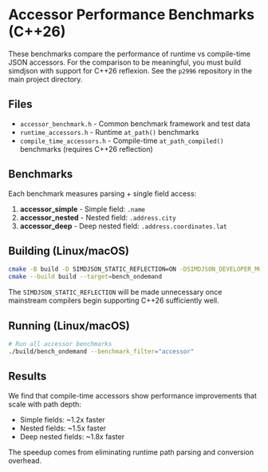 # Accessor Performance Benchmarks (C++26)

These benchmarks compare the performance of runtime vs compile-time JSON accessors.
For the comparison to be meaningful, you must build simdjson with support for
C++26 reflexion. See the `p2996` repository in the main project directory.

## Files

- `accessor_benchmark.h` - Common benchmark framework and test data
- `runtime_accessors.h` - Runtime `at_path()` benchmarks
- `compile_time_accessors.h` - Compile-time `at_path_compiled()` benchmarks (requires C++26 reflection)

## Benchmarks

Each benchmark measures parsing + single field access:

1. **accessor_simple** - Simple field: `.name`
2. **accessor_nested** - Nested field: `.address.city`
3. **accessor_deep** - Deep nested field: `.address.coordinates.lat`

## Building (Linux/macOS)

```bash
cmake -B build -D SIMDJSON_STATIC_REFLECTION=ON -DSIMDJSON_DEVELOPER_MODE=ON
cmake --build build --target=bench_ondemand
```

The `SIMDJSON_STATIC_REFLECTION` will be made unnecessary once mainstream compilers
begin supporting C++26 sufficiently well.

## Running (Linux/macOS)


```bash
# Run all accessor benchmarks
./build/bench_ondemand --benchmark_filter="accessor"
```

## Results

We find that compile-time accessors show performance improvements that scale with path depth:
- Simple fields: ~1.2x faster
- Nested fields: ~1.5x faster
- Deep nested fields: ~1.8x faster

The speedup comes from eliminating runtime path parsing and conversion overhead.
